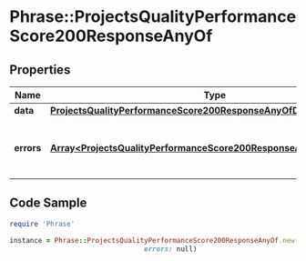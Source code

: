 # Phrase::ProjectsQualityPerformanceScore200ResponseAnyOf

## Properties

Name | Type | Description | Notes
------------ | ------------- | ------------- | -------------
**data** | [**ProjectsQualityPerformanceScore200ResponseAnyOfData**](ProjectsQualityPerformanceScore200ResponseAnyOfData.md) |  | [optional] 
**errors** | [**Array&lt;ProjectsQualityPerformanceScore200ResponseAnyOfErrorsInner&gt;**](ProjectsQualityPerformanceScore200ResponseAnyOfErrorsInner.md) | Array of errors for any failing translation IDs | [optional] 

## Code Sample

```ruby
require 'Phrase'

instance = Phrase::ProjectsQualityPerformanceScore200ResponseAnyOf.new(data: null,
                                 errors: null)
```


